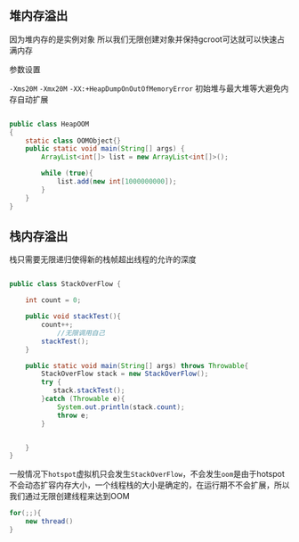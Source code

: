 ## 堆内存溢出

因为堆内存的是实例对象  所以我们无限创建对象并保持gcroot可达就可以快速占满内存

参数设置 

`-Xms20M` `-Xmx20M` `-XX:+HeapDumpOnOutOfMemoryError`
初始堆与最大堆等大避免内存自动扩展

```java

public class HeapOOM
{
    static class OOMObject{}
    public static void main(String[] args) {
        ArrayList<int[]> list = new ArrayList<int[]>();

        while (true){
            list.add(new int[1000000000]);
        }
    }
}

```

## 栈内存溢出

栈只需要无限递归使得新的栈帧超出线程的允许的深度


```java

public class StackOverFlow {

    int count = 0;

    public void stackTest(){
        count++;
            //无限调用自己
        stackTest();
    }

    public static void main(String[] args) throws Throwable{
        StackOverFlow stack = new StackOverFlow();
        try {
           stack.stackTest();
        }catch (Throwable e){
            System.out.println(stack.count);
            throw e;
        }


    }
}

```
一般情况下`hotspot`虚拟机只会发生`StackOverFlow`，不会发生`oom`是由于hotspot不会动态扩容内存大小，一个线程栈的大小是确定的，在运行期不不会扩展，所以我们通过无限创建线程来达到OOM

```java
for(;;){
    new thread()
}
```
